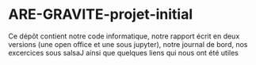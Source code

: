 # ARE-GRAVITE-projet-initial

Ce dépôt contient notre code informatique, notre rapport écrit en deux versions (une open office et une sous jupyter), notre journal de bord, nos excercices sous salsaJ ainsi que quelques liens qui nous ont été utiles
